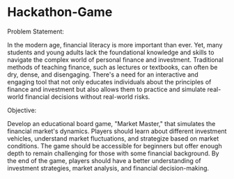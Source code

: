 # Hackathon-Game

Problem Statement:

In the modern age, financial literacy is more important than ever. Yet, many students and young adults lack the foundational knowledge and skills to navigate the complex world of personal finance and investment. Traditional methods of teaching finance, such as lectures or textbooks, can often be dry, dense, and disengaging. There's a need for an interactive and engaging tool that not only educates individuals about the principles of finance and investment but also allows them to practice and simulate real-world financial decisions without real-world risks.

Objective:

Develop an educational board game, "Market Master," that simulates the financial market's dynamics. Players should learn about different investment vehicles, understand market fluctuations, and strategize based on market conditions. The game should be accessible for beginners but offer enough depth to remain challenging for those with some financial background. By the end of the game, players should have a better understanding of investment strategies, market analysis, and financial decision-making.